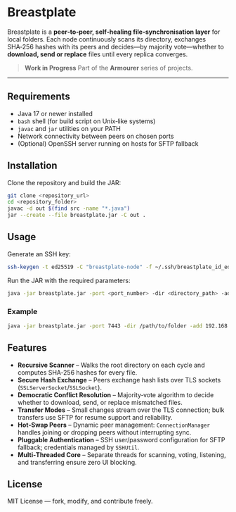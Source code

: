 # Breastplate

Breastplate is a **peer‑to‑peer, self‑healing file‑synchronisation layer** for local folders. Each node continuously scans its directory, exchanges SHA‑256 hashes with its peers and decides—by majority vote—whether to **download, send or replace** files until every replica converges.

> **Work in Progress**
> Part of the **Armourer** series of projects.

---

## Requirements

* Java 17 or newer installed
* `bash` shell (for build script on Unix‑like systems)
* `javac` and `jar` utilities on your PATH
* Network connectivity between peers on chosen ports
* (Optional) OpenSSH server running on hosts for SFTP fallback

## Installation

Clone the repository and build the JAR:

```bash
git clone <repository_url>
cd <repository_folder>
javac -d out $(find src -name "*.java")
jar --create --file breastplate.jar -C out .
```

## Usage

Generate an SSH key:
```bash
ssh-keygen -t ed25519 -C "breastplate-node" -f ~/.ssh/breastplate_id_ed25519 -N "passingWord"
```

Run the JAR with the required parameters:

```bash
java -jar breastplate.jar -port <port_number> -dir <directory_path> -add <peer_hosts:port> -user <ssh_username> -password <ssh_password>
```

### Example

```bash
java -jar breastplate.jar -port 7443 -dir /path/to/folder -add 192.168.10.2:7443 192.168.50.3:7443 -user Gandalf -password youShallNotGuess
```

## Features

* **Recursive Scanner** – Walks the root directory on each cycle and computes SHA‑256 hashes for every file.
* **Secure Hash Exchange** – Peers exchange hash lists over TLS sockets (`SSLServerSocket`/`SSLSocket`).
* **Democratic Conflict Resolution** – Majority‑vote algorithm to decide whether to download, send, or replace mismatched files.
* **Transfer Modes** – Small changes stream over the TLS connection; bulk transfers use SFTP for resume support and reliability.
* **Hot‑Swap Peers** – Dynamic peer management: `ConnectionManager` handles joining or dropping peers without interrupting sync.
* **Pluggable Authentication** – SSH user/password configuration for SFTP fallback; credentials managed by `SSHUtil`.
* **Multi‑Threaded Core** – Separate threads for scanning, voting, listening, and transferring ensure zero UI blocking.

## License

MIT License — fork, modify, and contribute freely.
